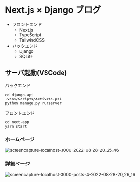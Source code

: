 # Next.js × Django ブログ

- フロントエンド
  - Next.js
  - TypeScript
  - TailwindCSS
- バックエンド
  - Django
  - SQLite

## サーバ起動(VSCode)

バックエンド
```
cd django-api
.venv/Scripts/Activate.ps1
python manage.py runserver
```

フロントエンド
```
cd next-app
yarn start
```

### ホームページ
![screencapture-localhost-3000-2022-08-28-20_25_46](https://user-images.githubusercontent.com/83369665/187071746-63b66d6e-d1be-4336-846a-f22e1ec09038.png)

### 詳細ページ
![screencapture-localhost-3000-posts-4-2022-08-28-20_26_16](https://user-images.githubusercontent.com/83369665/187071750-b471a5b3-5642-4a75-af77-673ca3da00c4.png)
